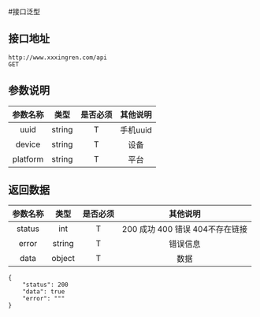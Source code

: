 #接口泛型
## 接口地址
```
http://www.xxxingren.com/api
GET
```

## 参数说明

| 参数名称 | 类型 | 是否必须 | 其他说明 |
|:-------:|:---:|:-------:|:------:|
| uuid | string | T | 手机uuid |
| device | string | T | 设备 |
| platform | string | T | 平台 |

## 返回数据
| 参数名称 | 类型 | 是否必须 | 其他说明 |
|:-------:|:---:|:-------:|:------:|
| status | int | T | 200 成功 400 错误 404不存在链接 |
| error | string | T | 错误信息 |
| data | object | T | 数据 |


````
{
	"status": 200
	"data": true
	"error": """
}
````
